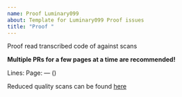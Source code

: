 ```yaml
---
name: Proof Luminary099
about: Template for Luminary099 Proof issues 
title: "Proof "
---
```


Proof read transcribed code of [](//github.com/chrislgarry/Apollo-11/blob/master/Luminary099/.agc) against scans

**Multiple PRs for a few pages at a time are recommended!**

Lines: 
Page: — ()

Reduced quality scans can be found [here][1]

[1]://ibiblio.org/apollo/ScansForConversion/Luminary099
